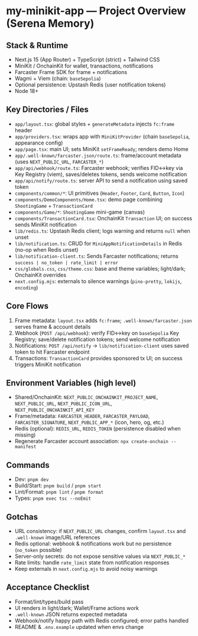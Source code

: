 # my-minikit-app — Project Overview (Serena Memory)

## Stack & Runtime

- Next.js 15 (App Router) + TypeScript (strict) + Tailwind CSS
- MiniKit / OnchainKit for wallet, transactions, notifications
- Farcaster Frame SDK for frame + notifications
- Wagmi + Viem (chain: `baseSepolia`)
- Optional persistence: Upstash Redis (user notification tokens)
- Node 18+

## Key Directories / Files

- `app/layout.tsx`: global styles + `generateMetadata` injects `fc:frame` header
- `app/providers.tsx`: wraps app with `MiniKitProvider` (chain `baseSepolia`, appearance config)
- `app/page.tsx`: main UI; sets MiniKit `setFrameReady`; renders demo Home
- `app/.well-known/farcaster.json/route.ts`: frame/account metadata (uses `NEXT_PUBLIC_URL`, `FARCASTER_*`)
- `app/api/webhook/route.ts`: Farcaster webhook; verifies FID↔key via Key Registry (viem), saves/deletes tokens, sends welcome notification
- `app/api/notify/route.ts`: server API to send a notification using saved token
- `components/common/*`: UI primitives (`Header`, `Footer`, `Card`, `Button`, `Icon`)
- `components/DemoComponents/Home.tsx`: demo page combining `ShootingGame` + `TransactionCard`
- `components/Game/*`: `ShootingGame` mini-game (canvas)
- `components/TransactionCard.tsx`: OnchainKit `Transaction` UI; on success sends MiniKit notification
- `lib/redis.ts`: Upstash Redis client; logs warning and returns `null` when unset
- `lib/notification.ts`: CRUD for `MiniAppNotificationDetails` in Redis (no-op when Redis unset)
- `lib/notification-client.ts`: Sends Farcaster notifications; returns `success | no_token | rate_limit | error`
- `css/globals.css`, `css/theme.css`: base and theme variables; light/dark; OnchainKit overrides
- `next.config.mjs`: externals to silence warnings (`pino-pretty`, `lokijs`, `encoding`)

## Core Flows

1. Frame metadata: `layout.tsx` adds `fc:frame`; `.well-known/farcaster.json` serves frame & account details
2. Webhook (`POST /api/webhook`): verify FID↔key on `baseSepolia` Key Registry; save/delete notification tokens; send welcome notification
3. Notifications: `POST /api/notify` -> `lib/notification-client` uses saved token to hit Farcaster endpoint
4. Transactions: `TransactionCard` provides sponsored tx UI; on success triggers MiniKit notification

## Environment Variables (high level)

- Shared/OnchainKit: `NEXT_PUBLIC_ONCHAINKIT_PROJECT_NAME`, `NEXT_PUBLIC_URL`, `NEXT_PUBLIC_ICON_URL`, `NEXT_PUBLIC_ONCHAINKIT_API_KEY`
- Frame/metadata: `FARCASTER_HEADER`, `FARCASTER_PAYLOAD`, `FARCASTER_SIGNATURE`, `NEXT_PUBLIC_APP_*` (icon, hero, og, etc.)
- Redis (optional): `REDIS_URL`, `REDIS_TOKEN` (persistence disabled when missing)
- Regenerate Farcaster account association: `npx create-onchain --manifest`

## Commands

- Dev: `pnpm dev`
- Build/Start: `pnpm build` / `pnpm start`
- Lint/Format: `pnpm lint` / `pnpm format`
- Types: `pnpm exec tsc --noEmit`

## Gotchas

- URL consistency: if `NEXT_PUBLIC_URL` changes, confirm `layout.tsx` and `.well-known` image/URL references
- Redis optional: webhook & notifications work but no persistence (`no_token` possible)
- Server-only secrets: do not expose sensitive values via `NEXT_PUBLIC_*`
- Rate limits: handle `rate_limit` state from notification responses
- Keep externals in `next.config.mjs` to avoid noisy warnings

## Acceptance Checklist

- Format/lint/types/build pass
- UI renders in light/dark; Wallet/Frame actions work
- `.well-known` JSON returns expected metadata
- Webhook/notify happy path with Redis configured; error paths handled
- README & `.env.example` updated when envs change
